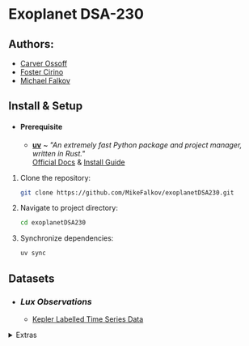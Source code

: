 # Exoplanet DSA-230

## Authors:
- [Carver Ossoff](https://github.com/carveross)
- [Foster Cirino](https://github.com/Badkad)
- [Michael Falkov](https://github.com/MikeFalkov)

## Install & Setup
 
- #### Prerequisite
  - [**uv**](https://github.com/astral-sh/uv) ~ *"An extremely fast Python package and project manager, written in Rust."*   
  [Official Docs](https://docs.astral.sh/uv/) & [Install Guide](https://docs.astral.sh/uv/getting-started/installation/)

1. Clone the repository:
   ```bash
   git clone https://github.com/MikeFalkov/exoplanetDSA230.git
   ```
2. Navigate to project directory:
   ```bash
   cd exoplanetDSA230
   ```
3. Synchronize dependencies:
   ```bash
   uv sync
   ```

## Datasets
- ### *Lux Observations*
  - [Kepler Labelled Time Series Data](https://www.kaggle.com/datasets/keplersmachines/kepler-labelled-time-series-data)
<details>
<summary>Extras</summary>

#### *More Exoplanet Data*
- [Open Exoplanet Catalogue](https://www.kaggle.com/datasets/mrisdal/open-exoplanet-catalogue)  
- [Kepler Exoplanet Search Results](https://www.kaggle.com/datasets/nasa/kepler-exoplanet-search-results/data)  
- [NASA Exoplanets Dataset](https://www.kaggle.com/datasets/adityamishraml/nasaexoplanets)  
- [Kepler Confirmed Planets Dataset](https://www.kaggle.com/datasets/melissamonfared/kepler-confirmed-planets)
</details>
